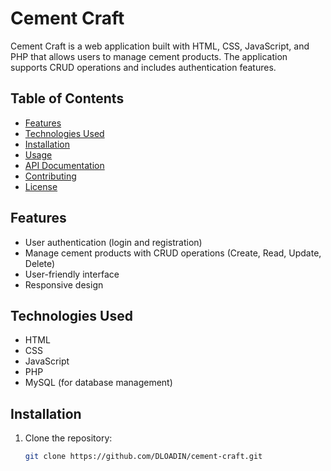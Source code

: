 # Cement Craft

Cement Craft is a web application built with HTML, CSS, JavaScript, and PHP that allows users to manage cement products. The application supports CRUD operations and includes authentication features.

## Table of Contents

- [Features](#features)
- [Technologies Used](#technologies-used)
- [Installation](#installation)
- [Usage](#usage)
- [API Documentation](#api-documentation)
- [Contributing](#contributing)
- [License](#license)

## Features

- User authentication (login and registration)
- Manage cement products with CRUD operations (Create, Read, Update, Delete)
- User-friendly interface
- Responsive design

## Technologies Used

- HTML
- CSS
- JavaScript
- PHP
- MySQL (for database management)

## Installation

1. Clone the repository:
   ```bash
   git clone https://github.com/DLOADIN/cement-craft.git
